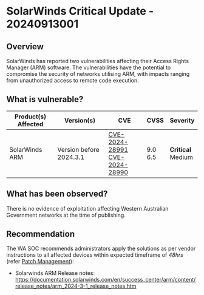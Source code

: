 # SolarWinds Critical Update - 20240913001

## Overview

SolarWinds has reported two vulnerabilities affecting their Access Rights Manager (ARM) software. The vulnerabilities have the potential to compromise the security of networks utilising ARM, with impacts ranging from unauthorized access to remote code execution.

## What is vulnerable?

| Product(s) Affected | Version(s)              | CVE                                                                                                                                        | CVSS           | Severity                   |
| ------------------- | ----------------------- | ------------------------------------------------------------------------------------------------------------------------------------------ | -------------- | -------------------------- |
| SolarWinds ARM      | Version before 2024.3.1 | [CVE-2024-28991](https://nvd.nist.gov/vuln/detail/CVE-2024-28991)  </br> [CVE-2024-28990](https://nvd.nist.gov/vuln/detail/CVE-2024-28990) | 9.0  </br> 6.5 | **Critical**  </br> Medium |

## What has been observed?

There is no evidence of exploitation affecting Western Australian Government networks at the time of publishing.

## Recommendation

The WA SOC recommends administrators apply the solutions as per vendor instructions to all affected devices within expected timeframe of *48hrs* (refer [Patch Management](../guidelines/patch-management.md)):

- Solarwinds ARM Release notes: https://documentation.solarwinds.com/en/success_center/arm/content/release_notes/arm_2024-3-1_release_notes.htm
